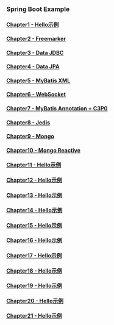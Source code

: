### Spring Boot Example

#### [Chapter1 - Hello示例](https://github.com/davidliuzd/spring-boot-v2/tree/master/Chapter1)
#### [Chapter2 - Freemarker](https://github.com/davidliuzd/spring-boot-v2/tree/master/Chapter2)
#### [Chapter3 - Data JDBC](https://github.com/davidliuzd/spring-boot-v2/tree/master/Chapter3)
#### [Chapter4 - Data JPA](https://github.com/davidliuzd/spring-boot-v2/tree/master/Chapter4)
#### [Chapter5 - MyBatis XML](https://github.com/davidliuzd/spring-boot-v2/tree/master/Chapter5)
#### [Chapter6 - WebSocket](https://github.com/davidliuzd/spring-boot-v2/tree/master/Chapter6)
#### [Chapter7 - MyBatis Annotation + C3P0](https://github.com/davidliuzd/spring-boot-v2/tree/master/Chapter7)
#### [Chapter8 - Jedis](https://github.com/davidliuzd/spring-boot-v2/tree/master/Chapter8)
#### [Chapter9 - Mongo](https://github.com/davidliuzd/spring-boot-v2/tree/master/Chapter9)
#### [Chapter10 - Mongo Reactive](https://github.com/davidliuzd/spring-boot-v2/tree/master/Chapter10)
#### [Chapter11 - Hello示例](https://github.com/davidliuzd/spring-boot-v2/tree/master/Chapter11)
#### [Chapter12 - Hello示例](https://github.com/davidliuzd/spring-boot-v2/tree/master/Chapter12)
#### [Chapter13 - Hello示例](https://github.com/davidliuzd/spring-boot-v2/tree/master/Chapter13)
#### [Chapter14 - Hello示例](https://github.com/davidliuzd/spring-boot-v2/tree/master/Chapter14)
#### [Chapter15 - Hello示例](https://github.com/davidliuzd/spring-boot-v2/tree/master/Chapter15)
#### [Chapter16 - Hello示例](https://github.com/davidliuzd/spring-boot-v2/tree/master/Chapter16)
#### [Chapter17 - Hello示例](https://github.com/davidliuzd/spring-boot-v2/tree/master/Chapter17)
#### [Chapter18 - Hello示例](https://github.com/davidliuzd/spring-boot-v2/tree/master/Chapter18)
#### [Chapter19 - Hello示例](https://github.com/davidliuzd/spring-boot-v2/tree/master/Chapter19)
#### [Chapter20 - Hello示例](https://github.com/davidliuzd/spring-boot-v2/tree/master/Chapter20)
#### [Chapter21 - Hello示例](https://github.com/davidliuzd/spring-boot-v2/tree/master/Chapter21)
